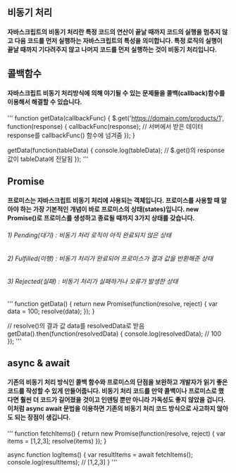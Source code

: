 ## 비동기 처리
#### 자바스크립트의 비동기 처리란 특정 코드의 연산이 끝날 때까지 코드의 실행을 멈추지 않고 다음 코드를 먼저 실행하는 자바스크립트의 특성을 의미합니다. 특정 로직의 실행이 끝날 때까지 기다려주지 않고 나머지 코드를 먼저 실행하는 것이 비동기 처리입니다.

## 콜백함수
#### 자바스크립트 비동기 처리방식에 의해 야기될 수 있는 문제들을 콜백(callback)함수를 이용해서 해결할 수 있습니다.

'''
function getData(callbackFunc) {
	$.get('https://domain.com/products/1', function(response) {
		callbackFunc(response); // 서버에서 받은 데이터 response를 callbackFunc() 함수에 넘겨줌
	});
}

getData(function(tableData) {
	console.log(tableData); // $.get()의 response 값이 tableData에 전달됨
}); 
'''

## Promise
#### 프로미스는 자바스크립트 비동기 처리에 사용되는 객체입니다. 프로미스를 사용할 때 알아야 하는 가장 기본적인 개념이 바로 프로미스의 상태(states)입니다. new Promise()로 프로미스를 생성하고 종료될 때까지 3가지 상태를 갖습니다.
###### 1) Pending(대기) : 비동기 처리 로직이 아직 완료되지 않은 상태
###### 2) Fulfilled(이행) : 비동기 처리가 완료되어 프로미스가 결과 값을 반환해준 상태
###### 3) Rejected(실패) : 비동기 처리가 실패하거나 오류가 발생한 상태

'''
function getData() {
  return new Promise(function(resolve, reject) {
    var data = 100;
    resolve(data);
  });
}

// resolve()의 결과 값 data를 resolvedData로 받음
getData().then(function(resolvedData) {
  console.log(resolvedData); // 100
});
'''

## async & await
#### 기존의 비동기 처리 방식인 콜백 함수와 프로미스의 단점을 보완하고 개발자가 읽기 좋은 코드를 작성할 수 있게 만들어줍니다. 비동기 처리 코드를 만약 콜백이나 프로미스로 했다면 훨씬 더 코드가 길어졌을 것이고 인덴팅 뿐만 아니라 가독성도 좋지 않았을 겁니다. 이처럼 async await 문법을 이용하면 기존의 비동기 처리 코드 방식으로 사고하지 않아도 되는 장점이 생깁니다.

'''
function fetchItems() {
  return new Promise(function(resolve, reject) {
    var items = [1,2,3];
    resolve(items)
  });
}

async function logItems() {
  var resultItems = await fetchItems();
  console.log(resultItems); // [1,2,3]
}
'''
